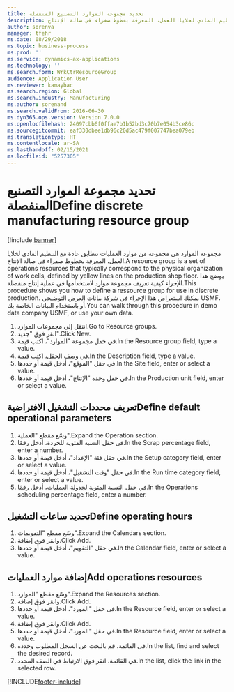 ```yaml
---
title: تحديد مجموعة الموارد التصنيع المنفصلة
description: مجموعة الموارد هي مجموعة من موارد العمليات تتطابق عادة مع التنظيم المادي لخلايا العمل، المعرفة بخطوط صفراء في صالة الإنتاج.
author: sorenva
manager: tfehr
ms.date: 08/29/2018
ms.topic: business-process
ms.prod: ''
ms.service: dynamics-ax-applications
ms.technology: ''
ms.search.form: WrkCtrResourceGroup
audience: Application User
ms.reviewer: kamaybac
ms.search.region: Global
ms.search.industry: Manufacturing
ms.author: sorenand
ms.search.validFrom: 2016-06-30
ms.dyn365.ops.version: Version 7.0.0
ms.openlocfilehash: 24097cbb6f0ffae7b1b52bd3c70b7e054b3ce86c
ms.sourcegitcommit: eaf330dbee1db96c20d5ac479f007747bea079eb
ms.translationtype: HT
ms.contentlocale: ar-SA
ms.lasthandoff: 02/15/2021
ms.locfileid: "5257305"
---
```

# <a name="define-discrete-manufacturing-resource-group"></a><span data-ttu-id="21ce0-103">تحديد مجموعة الموارد التصنيع المنفصلة</span><span class="sxs-lookup"><span data-stu-id="21ce0-103">Define discrete manufacturing resource group</span></span>

[!include [banner](../../includes/banner.md)]

<span data-ttu-id="21ce0-104">مجموعة الموارد هي مجموعة من موارد العمليات تتطابق عادة مع التنظيم المادي لخلايا العمل، المعرفة بخطوط صفراء في صالة الإنتاج.</span><span class="sxs-lookup"><span data-stu-id="21ce0-104">A resource group is a set of operations resources that typically correspond to the physical organization of work cells, defined by yellow lines on the production shop floor.</span></span> <span data-ttu-id="21ce0-105">يوضح هذا الإجراء كيفية تعريف مجموعة موارد لاستخدامها في عملية إنتاج منفصلة.</span><span class="sxs-lookup"><span data-stu-id="21ce0-105">This procedure shows you how to define a ressource group for use in discrete production.</span></span> <span data-ttu-id="21ce0-106">يمكنك استعراض هذا الإجراء في شركة بيانات العرض التوضيحي USMF، أو باستخدام البيانات الخاصة بك.</span><span class="sxs-lookup"><span data-stu-id="21ce0-106">You can walk through this procedure in demo data company USMF, or use your own data.</span></span>

1. <span data-ttu-id="21ce0-107">انتقل إلى مجموعات الموارد.</span><span class="sxs-lookup"><span data-stu-id="21ce0-107">Go to Resource groups.</span></span>
2. <span data-ttu-id="21ce0-108">انقر فوق "جديد".</span><span class="sxs-lookup"><span data-stu-id="21ce0-108">Click New.</span></span>
3. <span data-ttu-id="21ce0-109">في حقل مجموعة "الموارد"، اكتب قيمة.</span><span class="sxs-lookup"><span data-stu-id="21ce0-109">In the Resource group field, type a value.</span></span>
4. <span data-ttu-id="21ce0-110">في وصف الحقل، اكتب قيمة.</span><span class="sxs-lookup"><span data-stu-id="21ce0-110">In the Description field, type a value.</span></span>
5. <span data-ttu-id="21ce0-111">في حقل "الموقع"، أدخل قيمة أو حددها.</span><span class="sxs-lookup"><span data-stu-id="21ce0-111">In the Site field, enter or select a value.</span></span>
6. <span data-ttu-id="21ce0-112">في حقل وحدة "الإنتاج"، أدخل قيمة أو حددها.</span><span class="sxs-lookup"><span data-stu-id="21ce0-112">In the Production unit field, enter or select a value.</span></span>

## <a name="define-default-operational-parameters"></a><span data-ttu-id="21ce0-113">تعريف محددات التشغيل الافتراضية</span><span class="sxs-lookup"><span data-stu-id="21ce0-113">Define default operational parameters</span></span>
1. <span data-ttu-id="21ce0-114">وسّع مقطع "العملية".</span><span class="sxs-lookup"><span data-stu-id="21ce0-114">Expand the Operation section.</span></span>
2. <span data-ttu-id="21ce0-115">في حقل النسبة المئوية للخردة، أدخل رقمًا.</span><span class="sxs-lookup"><span data-stu-id="21ce0-115">In the Scrap percentage field, enter a number.</span></span>
3. <span data-ttu-id="21ce0-116">في حقل فئة "الإعداد"، أدخل قيمة أو حددها.</span><span class="sxs-lookup"><span data-stu-id="21ce0-116">In the Setup category field, enter or select a value.</span></span>
4. <span data-ttu-id="21ce0-117">في حقل "وقت التشغيل"، أدخل قيمة أو حددها.</span><span class="sxs-lookup"><span data-stu-id="21ce0-117">In the Run time category field, enter or select a value.</span></span>
5. <span data-ttu-id="21ce0-118">في حقل النسبة المئوية لجدولة العمليات، أدخل رقمًا.</span><span class="sxs-lookup"><span data-stu-id="21ce0-118">In the Operations scheduling percentage field, enter a number.</span></span>

## <a name="define-operating-hours"></a><span data-ttu-id="21ce0-119">تحديد ساعات التشغيل</span><span class="sxs-lookup"><span data-stu-id="21ce0-119">Define operating hours</span></span>
1. <span data-ttu-id="21ce0-120">وسّع مقطع "التقويمات".</span><span class="sxs-lookup"><span data-stu-id="21ce0-120">Expand the Calendars section.</span></span>
2. <span data-ttu-id="21ce0-121">وانقر فوق إضافة.</span><span class="sxs-lookup"><span data-stu-id="21ce0-121">Click Add.</span></span>
3. <span data-ttu-id="21ce0-122">في حقل "التقويم"، أدخل قيمة أو حددها.</span><span class="sxs-lookup"><span data-stu-id="21ce0-122">In the Calendar field, enter or select a value.</span></span>

## <a name="add-operations-resources"></a><span data-ttu-id="21ce0-123">إضافة موارد العمليات</span><span class="sxs-lookup"><span data-stu-id="21ce0-123">Add operations resources</span></span>
1. <span data-ttu-id="21ce0-124">وسّع مقطع "الموارد".</span><span class="sxs-lookup"><span data-stu-id="21ce0-124">Expand the Resources section.</span></span>
2. <span data-ttu-id="21ce0-125">وانقر فوق إضافة.</span><span class="sxs-lookup"><span data-stu-id="21ce0-125">Click Add.</span></span>
3. <span data-ttu-id="21ce0-126">في حقل "المورد"، أدخل قيمة أو حددها.</span><span class="sxs-lookup"><span data-stu-id="21ce0-126">In the Resource field, enter or select a value.</span></span>
4. <span data-ttu-id="21ce0-127">وانقر فوق إضافة.</span><span class="sxs-lookup"><span data-stu-id="21ce0-127">Click Add.</span></span>
5. <span data-ttu-id="21ce0-128">في حقل "المورد"، أدخل قيمة أو حددها.</span><span class="sxs-lookup"><span data-stu-id="21ce0-128">In the Resource field, enter or select a value.</span></span>
6. <span data-ttu-id="21ce0-129">في القائمة، قم بالبحث عن السجل المطلوب وحدده.</span><span class="sxs-lookup"><span data-stu-id="21ce0-129">In the list, find and select the desired record.</span></span>
7. <span data-ttu-id="21ce0-130">في القائمة، انقر فوق الارتباط في الصف المحدد.</span><span class="sxs-lookup"><span data-stu-id="21ce0-130">In the list, click the link in the selected row.</span></span>



[!INCLUDE[footer-include](../../../includes/footer-banner.md)]